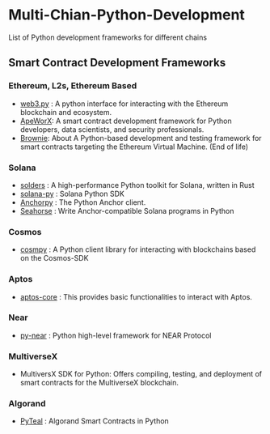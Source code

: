 # Multi-Chian-Python-Development
List of Python development frameworks for different chains


## Smart Contract Development Frameworks

### Ethereum, L2s, Ethereum Based
- [web3.py](https://github.com/ethereum/web3.py) : A python interface for interacting with the Ethereum blockchain and ecosystem.
- [ApeWorX](https://github.com/ApeWorX/ape): A smart contract development framework for Python developers, data scientists, and security professionals.
- [Brownie](https://github.com/eth-brownie/brownie): About
A Python-based development and testing framework for smart contracts targeting the Ethereum Virtual Machine. (End of life)

### Solana
- [solders](https://github.com/kevinheavey/solders) : A high-performance Python toolkit for Solana, written in Rust
- [solana-py](https://github.com/michaelhly/solana-py) : Solana Python SDK
- [Anchorpy](https://github.com/kevinheavey/anchorpy) : The Python Anchor client.
- [Seahorse](https://seahorse-lang.org/) : Write Anchor-compatible Solana programs in Python

### Cosmos
- [cosmpy](https://github.com/fetchai/cosmpy) : A Python client library for interacting with blockchains based on the Cosmos-SDK

### Aptos
- [aptos-core](https://github.com/aptos-labs/aptos-core) : This provides basic functionalities to interact with Aptos.

### Near
- [py-near](https://github.com/pvolnov/py-near) : Python high-level framework for NEAR Protocol


### MultiverseX
- MultiversX SDK for Python: Offers compiling, testing, and deployment of smart contracts for the MultiverseX blockchain.

### Algorand
- [PyTeal](https://github.com/algorand/pyteal) : Algorand Smart Contracts in Python
